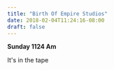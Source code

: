 ```yaml
---
title: "Birth Of Empire Studios"
date: 2018-02-04T11:24:16-08:00
draft: false
---
```


**Sunday 1124 Am**

It's in the tape
